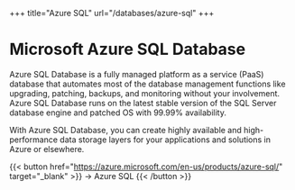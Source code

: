+++
title="Azure SQL"
url="/databases/azure-sql"
+++

# Microsoft Azure SQL Database

Azure SQL Database is a fully managed platform as a service (PaaS) database that automates most of the database management functions like upgrading, patching, backups, and monitoring without your involvement. Azure SQL Database runs on the latest stable version of the SQL Server database engine and patched OS with 99.99% availability.

With Azure SQL Database, you can create highly available and high-performance data storage layers for your applications and solutions in Azure or elsewhere.

{{< button href="https://azure.microsoft.com/en-us/products/azure-sql/" target="_blank" >}}
-> Azure SQL
{{< /button >}}  
